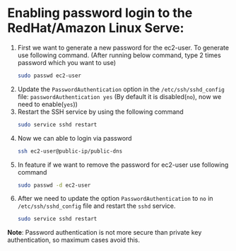 # Enabling password login to the RedHat/Amazon Linux Serve:

1. First we want to generate a new password for the  ec2-user. To generate use following command. (After running below command, type 2 times password which you want to use)
    ```sh
    sudo passwd ec2-user
    ```
2. Update the `PasswordAuthentication` option in the `/etc/ssh/sshd_config` file: `passwordAuthentication yes` (By default it is disabled(`no`), now we need to enable(`yes`))
3. Restart the SSH service by using the following command
    ```sh
    sudo service sshd restart
    ```
4. Now we can able to login via password
    ```sh
    ssh ec2-user@public-ip/public-dns
    ```
5. In feature if we want to remove the password for ec2-user use following command
    ```sh
    sudo passwd -d ec2-user
    ```
6. After we need to update the option `PasswordAuthentication` to `no` in `/etc/ssh/sshd_config` file and restart the `sshd` service.
    ```sh
    sudo service sshd restart
    ```

**Note**: Password authentication is not more secure than private key authentication, so maximum cases avoid this.
